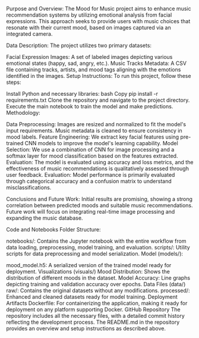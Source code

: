 Purpose and Overview: The Mood for Music project aims to enhance music recommendation systems by utilizing emotional analysis from facial expressions. This approach seeks to provide users with music choices that resonate with their current mood, based on images captured via an integrated camera.

Data Description: The project utilizes two primary datasets:

Facial Expression Images: A set of labeled images depicting various emotional states (happy, sad, angry, etc.).
Music Tracks Metadata: A CSV file containing tracks, artists, and mood tags aligning with the emotions identified in the images.
Setup Instructions: To run this project, follow these steps:

Install Python and necessary libraries:
bash
Copy
pip install -r requirements.txt
Clone the repository and navigate to the project directory.
Execute the main notebook to train the model and make predictions.
Methodology:

Data Preprocessing: Images are resized and normalized to fit the model's input requirements. Music metadata is cleaned to ensure consistency in mood labels.
Feature Engineering: We extract key facial features using pre-trained CNN models to improve the model's learning capability.
Model Selection: We use a combination of CNN for image processing and a softmax layer for mood classification based on the features extracted.
Evaluation: The model is evaluated using accuracy and loss metrics, and the effectiveness of music recommendations is qualitatively assessed through user feedback.
Evaluation: Model performance is primarily evaluated through categorical accuracy and a confusion matrix to understand misclassifications.

Conclusions and Future Work: Initial results are promising, showing a strong correlation between predicted moods and suitable music recommendations. Future work will focus on integrating real-time image processing and expanding the music database.

Code and Notebooks
Folder Structure:

notebooks/: Contains the Jupyter notebook with the entire workflow from data loading, preprocessing, model training, and evaluation.
scripts/: Utility scripts for data preprocessing and model serialization.
Model (models/):

mood_model.h5: A serialized version of the trained model ready for deployment.
Visualizations (visuals/)
Mood Distribution: Shows the distribution of different moods in the dataset.
Model Accuracy: Line graphs depicting training and validation accuracy over epochs.
Data Files (data/)
raw/: Contains the original datasets without any modifications.
processed/: Enhanced and cleaned datasets ready for model training.
Deployment Artifacts
Dockerfile: For containerizing the application, making it ready for deployment on any platform supporting Docker.
GitHub Repository
The repository includes all the necessary files, with a detailed commit history reflecting the development process. The README.md in the repository provides an overview and setup instructions as described above.
